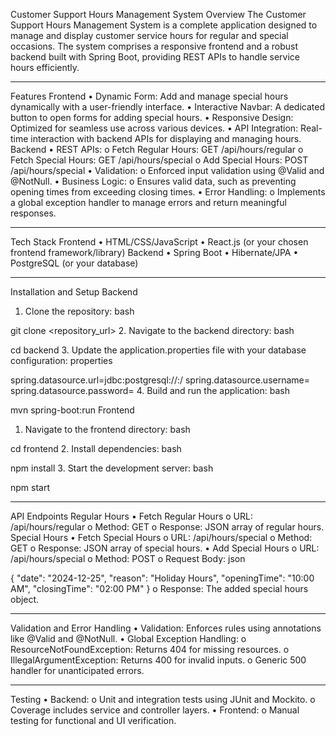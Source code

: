 Customer Support Hours Management System
Overview
The Customer Support Hours Management System is a complete application designed to manage and display customer service hours for regular and special occasions. The system comprises a responsive frontend and a robust backend built with Spring Boot, providing REST APIs to handle service hours efficiently.
________________________________________
Features
Frontend
•	Dynamic Form: Add and manage special hours dynamically with a user-friendly interface.
•	Interactive Navbar: A dedicated button to open forms for adding special hours.
•	Responsive Design: Optimized for seamless use across various devices.
•	API Integration: Real-time interaction with backend APIs for displaying and managing hours.
Backend
•	REST APIs:
o	Fetch Regular Hours: GET /api/hours/regular
o	Fetch Special Hours: GET /api/hours/special
o	Add Special Hours: POST /api/hours/special
•	Validation:
o	Enforced input validation using @Valid and @NotNull.
•	Business Logic:
o	Ensures valid data, such as preventing opening times from exceeding closing times.
•	Error Handling:
o	Implements a global exception handler to manage errors and return meaningful responses.
________________________________________
Tech Stack
Frontend
•	HTML/CSS/JavaScript
•	React.js (or your chosen frontend framework/library)
Backend
•	Spring Boot
•	Hibernate/JPA
•	PostgreSQL (or your database)
________________________________________
Installation and Setup
Backend
1.	Clone the repository:
bash

git clone <repository_url>
2.	Navigate to the backend directory:
bash

cd backend
3.	Update the application.properties file with your database configuration:
properties

spring.datasource.url=jdbc:postgresql://<host>:<port>/<database>
spring.datasource.username=<username>
spring.datasource.password=<password>
4.	Build and run the application:
bash

mvn spring-boot:run
Frontend
1.	Navigate to the frontend directory:
bash

cd frontend
2.	Install dependencies:
bash

npm install
3.	Start the development server:
bash

npm start
________________________________________
API Endpoints
Regular Hours
•	Fetch Regular Hours
o	URL: /api/hours/regular
o	Method: GET
o	Response: JSON array of regular hours.
Special Hours
•	Fetch Special Hours
o	URL: /api/hours/special
o	Method: GET
o	Response: JSON array of special hours.
•	Add Special Hours
o	URL: /api/hours/special
o	Method: POST
o	Request Body:
json

{
  "date": "2024-12-25",
  "reason": "Holiday Hours",
  "openingTime": "10:00 AM",
  "closingTime": "02:00 PM"
}
o	Response: The added special hours object.
________________________________________
Validation and Error Handling
•	Validation: Enforces rules using annotations like @Valid and @NotNull.
•	Global Exception Handling:
o	ResourceNotFoundException: Returns 404 for missing resources.
o	IllegalArgumentException: Returns 400 for invalid inputs.
o	Generic 500 handler for unanticipated errors.
________________________________________
Testing
•	Backend:
o	Unit and integration tests using JUnit and Mockito.
o	Coverage includes service and controller layers.
•	Frontend:
o	Manual testing for functional and UI verification.

